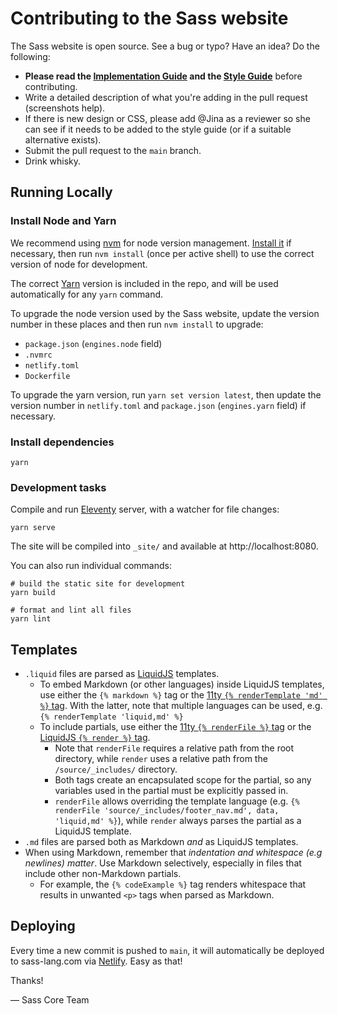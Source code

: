 # Contributing to the Sass website

The Sass website is open source. See a bug or typo? Have an idea? Do the
following:

- **Please read the [Implementation Guide][ig] and the [Style Guide][sg]**
  before contributing.
- Write a detailed description of what you're adding in the pull request
  (screenshots help).
- If there is new design or CSS, please add @Jina as a reviewer so she can see
  if it needs to be added to the style guide (or if a suitable alternative
  exists).
- Submit the pull request to the `main` branch.
- Drink whisky.

## Running Locally

### Install Node and Yarn

We recommend using [nvm](https://github.com/nvm-sh/nvm) for node version
management. [Install it](https://github.com/nvm-sh/nvm#installation-and-update)
if necessary, then run `nvm install` (once per active shell) to use the correct
version of node for development.

The correct [Yarn](https://yarnpkg.com/) version is included in the repo, and
will be used automatically for any `yarn` command.

To upgrade the node version used by the Sass website, update the version number
in these places and then run `nvm install` to upgrade:

- `package.json` (`engines.node` field)
- `.nvmrc`
- `netlify.toml`
- `Dockerfile`

To upgrade the yarn version, run `yarn set version latest`, then update the
version number in `netlify.toml` and `package.json` (`engines.yarn` field) if
necessary.

### Install dependencies

```
yarn
```

### Development tasks

Compile and run [Eleventy](https://www.11ty.dev/) server, with a watcher for
file changes:

```
yarn serve
```

The site will be compiled into `_site/` and available at http://localhost:8080.

You can also run individual commands:

```
# build the static site for development
yarn build

# format and lint all files
yarn lint
```

## Templates

- `.liquid` files are parsed as [LiquidJS](https://liquidjs.com/) templates.
  - To embed Markdown (or other languages) inside LiquidJS templates, use either
    the `{% markdown %}` tag or the [11ty `{% renderTemplate 'md' %}`
    tag](https://www.11ty.dev/docs/plugins/render/#rendertemplate). With the
    latter, note that multiple languages can be used, e.g.
    `{% renderTemplate 'liquid,md' %}`
  - To include partials, use either the
    [11ty `{% renderFile %}` tag](https://www.11ty.dev/docs/plugins/render/#renderfile)
    or the [LiquidJS `{% render %}` tag](https://liquidjs.com/tags/render.html).
    - Note that `renderFile` requires a relative path from the root directory,
      while `render` uses a relative path from the `/source/_includes/`
      directory.
    - Both tags create an encapsulated scope for the partial, so any variables
      used in the partial must be explicitly passed in.
    - `renderFile` allows overriding the template language (e.g.
      `{% renderFile 'source/_includes/footer_nav.md', data, 'liquid,md' %}`),
      while `render` always parses the partial as a LiquidJS template.
- `.md` files are parsed both as Markdown _and_ as LiquidJS templates.
- When using Markdown, remember that _indentation and whitespace (e.g newlines)
  matter_. Use Markdown selectively, especially in files that include other
  non-Markdown partials.
    - For example, the `{% codeExample %}` tag renders whitespace that results
      in unwanted `<p>` tags when parsed as Markdown.

## Deploying

Every time a new commit is pushed to `main`, it will automatically be deployed
to sass-lang.com via [Netlify][]. Easy as that!

Thanks!

&mdash; Sass Core Team

[ig]: https://sass-lang.com/implementation
[sg]: https://sass-lang.com/styleguide
[Netlify]: https://www.netlify.com/

